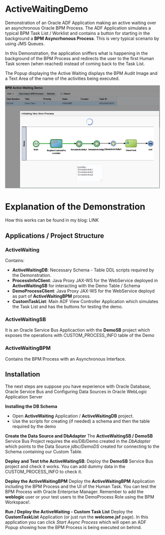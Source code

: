 # ActiveWaitingDemo
Demonstration of an Oracle ADF Application making an active waiting over an asynchronous Oracle BPM Process.
The ADF Application simulates a typical BPM Task List / Worklist and contains a button for starting in the background a **BPM Asyncrhonous Process**. This is very typical scenario by using JMS Queues.

In this Demonstration, the application sniffers what is happening in the background of the BPM Process and redirects the user to the first Human Task screen (when reached) instead of coming back to the Task List.

The Popup displaying the Active Waiting displays the BPM Audit Image and a Text Area of the name of the activities being executed.

![alt text](https://github.com/DanielMerchan/ActiveWaitingDemo/blob/master/BPMActiveWaitignDemo.png)

# Explanation of the Demonstration

How this works can be found in my blog: LINK

## Applications / Project Structure

### ActiveWaiting
Contains:
- **ActiveWaitingDB**: Necessary Schema - Table DDL scripts required by the Demonstration.
- **ProcessInfoClient**: Java Proxy JAX-WS for the WebService deployed in **ActiveWaitingSB** for interacting with the Demo Table / Schema
- **DemoProcessClient**: Java Proxy JAX-WS for the WebService deployd as part of **ActiveWaitingBPM** process.
- **CustomTaskList**: Main ADF View Controller Application which simulates the Task List and has the buttons for testing the demo.

### ActiveWaitingSB
It is an Oracle Service Bus Applicaction with the **DemoSB** project which exposes the operations with CUSTOM_PROCESS_INFO table of the Demo

### ActiveWaitingBPM
Contains the BPM Process with an Asynchronous Interface.

## Installation
The next steps are suppose you have experience with Oracle Database, Oracle Service Bus and Configuring Data Sources in Oracle WebLogic Application Server

**Installing the DB Schema**
- Open **ActiveWaiting** Application / **ActiveWaitingDB** project.
- Use the scripts for creating (if needed) a schema and then the table required by the demo

**Create the Data Source and DbAdapter**
The **ActiveWaitingSB / DemoSB** Service Bus Project requires the eis/DB/Demo created in the *DbAdapter* which points to the Data Source *jdbc/DemoDS* created for connecting to the Schema containing our Custom Table.

**Deploy and Test trhe ActiveWaitingSB**:
Deploy the **DemoSB** Service Bus project and check it works. You can add dummy data in the CUSTOM_PROCESS_INFO to check it.

**Deploy the ActiveWaitingBPM**
Deploy the **ActiveWaitingBPM** Application including the BPM Process and the UI of the Human Task.
You can test the BPM Process with Oracle Enterprise Manager.
Remember to add the **weblogic** user or your test users to the DemoProcess Role using the BPM Workspace!.

**Run / Deploy the ActiveWaiting - Custom Task List**
Deploy the **CustomTaskList** Application (or just run the **welcome.jsf** page). In this application you can click *Start Async Process* which will open an ADF Popup showing how the BPM Process is being executed on behind.
